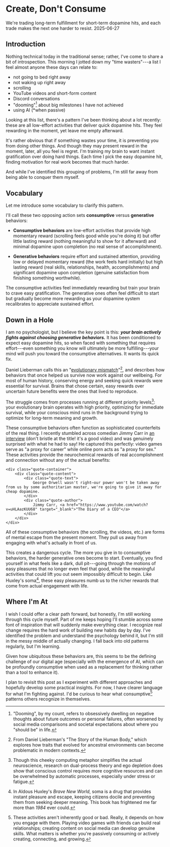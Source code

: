 # Create, Don't Consume
<div class="description">
We're trading long-term fulfillment for short-term dopamine hits, and each trade makes the next one harder to resist.
<span class="date-info"><span class="date">2025-06-27</span></span>
</div>

## Introduction

Nothing technical today in the traditional sense; rather, I've come to share a bit of introspection. This morning I jotted down my "time wasters"---a list I feel almost anyone these days can relate to:

- not going to bed right away
- not waking up right away
- scrolling
- YouTube videos and short-form content
- Discord conversations
- "dooming"[^1] about big milestones I have not achieved
- using AI (*when passive)

Looking at this list, there's a pattern I've been thinking about a lot recently: these are all low-effort activities that deliver quick dopamine hits. They feel rewarding in the moment, yet leave me empty afterward.

It's rather obvious that if something wastes your time, it is preventing you from doing other things. And though they may present reward in the moment, later, all you feel is regret. I'm training my brain to want instant gratification over doing hard things. Each time I pick the easy dopamine hit, finding motivation for real work becomes that much harder.

And while I've identified this grouping of problems, I'm still far away from being able to conquer them myself.

[^1]: "Dooming", by my count, refers to obsessively dwelling on negative thoughts about future outcomes or personal failures, often worsened by social media comparisons and societal expectations about where you "should be" in life.

## Vocabulary

Let me introduce some vocabulary to clarify this pattern.

I'll call these two opposing action sets **consumptive** versus **generative** behaviors:

- <strong>Consumptive behaviors</strong> are low-effort activities that provide high momentary reward (scrolling feels good while you're doing it) but offer little lasting reward (nothing meaningful to show for it afterward) and minimal dopamine upon completion (no real sense of accomplishment).

- <strong>Generative behaviors</strong> require effort and sustained attention, providing low or delayed momentary reward (the work feels hard initially) but high lasting reward (real skills, relationships, health, accomplishments) and significant dopamine upon completion (genuine satisfaction from finishing something worthwhile).

The consumptive activities feel immediately rewarding but train your brain to crave easy gratification. The generative ones often feel difficult to start but gradually become more rewarding as your dopamine system recalibrates to appreciate sustained effort.

## Down in a Hole

I am no psychologist, but I believe the key point is this: ***your brain actively fights against choosing generative behaviors.*** It has been conditioned to expect easy dopamine hits, so when faced with something that requires effort---even something you know will ultimately be more fulfilling---your mind will push you toward the consumptive alternatives. It wants its quick fix.

Daniel Lieberman calls this an "[evolutionary mismatch](https://www.cell.com/current-biology/pdf/S0960-9822(14)00257-7.pdf)"[^2], and describes how behaviors that once helped us survive now work against our wellbeing. For most of human history, conserving energy and seeking quick rewards were essential for survival. Brains that chose certain, easy rewards over uncertain future benefits were the ones that lived to reproduce.

The struggle comes from processes running at different priority levels[^3]: your evolutionary brain operates with high priority, optimizing for immediate survival, while your conscious mind runs in the background trying to optimize for long-term meaning and growth.

These consumptive behaviors often function as sophisticated counterfeits of the real thing. I recently stumbled across comedian Jimmy Carr in [an interview](https://www.youtube.com/watch?v=v8mlrSIMhD8&list=WL&index=2) (don't bristle at the title! it's a good video) and was genuinely surprised with what he had to say! He captured this perfectly: video games serve as "a proxy for career" while online porn acts as "a proxy for sex." These activities provide the neurochemical rewards of real accomplishment and connection without any of the actual benefits:

```{=html}
<div class="quote-container">
    <div class="quote-content">
        <div class="quote-text">
            George Orwell wasn't right—our power won't be taken away from us by some authoritarian master, we're going to give it away for cheap dopamine.
        </div>
        <div class="quote-author">
            Jimmy Carr, <a href="https://www.youtube.com/watch?v=uHLAazKUU68" target="_blank">"The Diary of a CEO"</a>
        </div>
    </div>
</div>
```

All of these consumptive behaviors (the scrolling, the videos, etc.) are forms of mental escape from the present moment. They pull us away from engaging with what's actually in front of us.

This creates a dangerous cycle. The more you give in to consumptive behaviors, the harder generative ones become to start. Eventually, you find yourself in what feels like a dark, dull pit---going through the motions of easy pleasures that no longer even feel that good, while the meaningful activities that could lift you out seem impossibly difficult to begin. Like Huxley's soma[^4], these easy pleasures numb us to the richer rewards that come from actual engagement with life.

[^2]: From Daniel Lieberman's "The Story of the Human Body," which explores how traits that evolved for ancestral environments can become problematic in modern contexts.

[^3]: Though this cheeky computing metaphor simplifies the actual neuroscience, research on dual-process theory and ego depletion does show that conscious control requires more cognitive resources and can be overwhelmed by automatic processes, especially under stress or fatigue.

[^4]: In Aldous Huxley's *Brave New World*, soma is a drug that provides instant pleasure and escape, keeping citizens docile and preventing them from seeking deeper meaning. This book has frightened me far more than *1984* ever could.

## Where I'm At

I wish I could offer a clear path forward, but honestly, I'm still working through this cycle myself. Part of me keeps hoping I'll stumble across some font of inspiration that will suddenly make everything clear. I recognize real change requires the hard work of building new habits day by day. I've identified the problem and understand the psychology behind it, but I'm still in the messy middle of actually changing. I fall back into old patterns regularly, but I'm learning.

Given how ubiquitous these behaviors are, this seems to be the defining challenge of our digital age (especially with the emergence of AI, which can be profoundly consumptive when used as a replacement for thinking rather than a tool to enhance it).

I plan to revisit this post as I experiment with different approaches and hopefully develop some practical insights. For now, I have clearer language for what I'm fighting against. I'd be curious to hear what consumptive[^5] patterns others recognize in themselves.

[^5]: These activities aren't inherently good or bad. Really, it depends on how you engage with them. Playing video games with friends can build real relationships; creating content on social media can develop genuine skills. What matters is whether you're passively consuming or actively creating, connecting, and growing.
